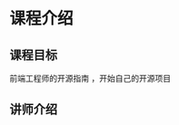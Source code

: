 # 课程介绍

## 课程目标
前端工程师的开源指南 ，开始自己的开源项目

## 讲师介绍
<script setup>
import {
  VPTeamPage,
  VPTeamPageTitle,
  VPTeamMembers
} from 'vitepress/theme'

const members = [
  {
    avatar: 'https://www.github.com/antfu.png',
    name: 'Anthony Fu',
    title: '讲师',
    desc:'介绍',
    links: [
      { icon: 'github', link: 'https://github.com/antfu' },
      { icon: 'twitter', link: 'https://twitter.com/antfu7' }
    ]
  },
    {
    avatar: 'https://www.github.com/shengxinjing.png',
    name: '大圣',
    title: '讲师',
    desc:'介绍',
    org:'花果山',
    orgLink:"https://space.bilibili.com/26995758",
    links: [
      { icon: 'github', link: 'https://github.com/shengxinjing' },
      { icon: 'twitter', link: 'https://twitter.com/shengxj1' }
    ]
  }
]
</script>

<VPTeamPage>
  <VPTeamPageTitle>
    <template #title>
      讲师团队
    </template>
    <template #lead>
      帮助你上手开源
    </template>
  </VPTeamPageTitle>
  <VPTeamMembers
    :members="members"
  />
</VPTeamPage>